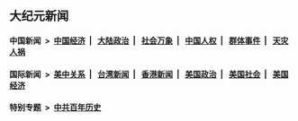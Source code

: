 ## 大纪元新闻

#### 中国新闻 &nbsp;>&nbsp; [中国经济](indexes/ncid283/README.md?12251245) &nbsp;| &nbsp; [大陆政治](indexes/ncid277/README.md?12251245) &nbsp;| &nbsp; [社会万象](indexes/ncid282/README.md?12251245) &nbsp;| &nbsp; [中国人权](indexes/ncid278/README.md?12251245) &nbsp;| &nbsp; [群体事件](indexes/ncid279/README.md?12251245) &nbsp;| &nbsp; [天灾人祸](indexes/ncid280/README.md?12251245)

#### 国际新闻 &nbsp;>&nbsp; [美中关系](indexes/nf1412576/README.md?12251245) &nbsp;| &nbsp; [台湾新闻](indexes/ncid1349361/README.md?12251245) &nbsp;| &nbsp; [香港新闻](indexes/ncid1349362/README.md?12251245) &nbsp;| &nbsp; [美国政治](indexes/ncid1078159/README.md?12251245) &nbsp;| &nbsp; [美国社会](indexes/ncid1078160/README.md?12251245) &nbsp;| &nbsp; [美国经济](indexes/ncid1078158/README.md?12251245)

#### 特别专题 &nbsp;>&nbsp; [中共百年历史](https://github.com/epoch-news/epoch-special/blob/master/README.md?12251245)  
